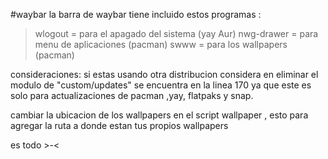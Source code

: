 #waybar
la barra de waybar tiene incluido estos programas :
>wlogout = para el apagado del sistema (yay Aur)
>nwg-drawer = para menu de aplicaciones (pacman)
>swww = para los wallpapers  (pacman)

consideraciones:
si estas usando otra distribucion considera en eliminar el modulo de "custom/updates"
se encuentra en la linea 170 ya que este es solo para actualizaciones de pacman ,yay, flatpaks y snap.

cambiar la ubicacion de los wallpapers en el script wallpaper , esto para agregar la ruta a donde estan tus propios
wallpapers

es todo >-<
